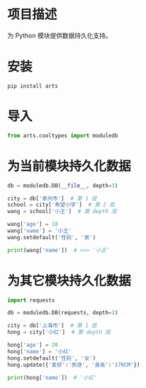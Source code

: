 # 项目描述

为 Python 模块提供数据持久化支持。

# 安装

```
pip install arts
```

# 导入

```python
from arts.cooltypes import moduledb
```

# 为当前模块持久化数据

```python
db = moduledb.DB(__file__, depth=3)

city = db['泉州市']  # 第 1 层
school = city['希望小学']  # 第 2 层
wang = school['小王']  # 第 depth 层

wang['age'] = 18
wang['name'] = '小王'
wang.setdefault('性别', '男')

print(wang['name'])  # >>> '小王'
```

# 为其它模块持久化数据

```python
import requests

db = moduledb.DB(requests, depth=2)

city = db['上海市']  # 第 1 层
hong = city['小红']  # 第 depth 层

hong['age'] = 20
hong['name'] = '小红'
hong.setdefault('性别', '女')
hong.update({'爱好':'旅游', '身高':'170CM'})

print(hong['name'])  # '小红'
```
